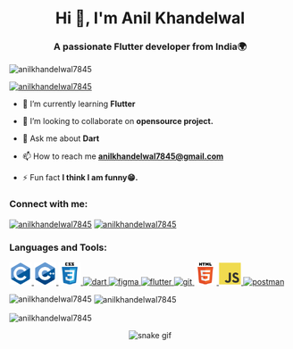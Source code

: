 <h1 align="center">Hi 👋, I'm Anil Khandelwal</h1>
<h3 align="center">A passionate Flutter developer from India🌍</h3>

<p align="left"> <img src="https://komarev.com/ghpvc/?username=anilkhandelwal7845&label=Profile%20views&color=0e75b6&style=flat" alt="anilkhandelwal7845" /> </p>

<p align="left"> <a href="https://github.com/ryo-ma/github-profile-trophy"><img src="https://github-profile-trophy.vercel.app/?username=anilkhandelwal7845" alt="anilkhandelwal7845" /></a> </p>

- 🌱 I’m currently learning **Flutter**

- 👯 I’m looking to collaborate on **opensource project.**

- 💬 Ask me about **Dart**

- 📫 How to reach me **anilkhandelwal7845@gmail.com**

- ⚡ Fun fact **I think I am funny😁.**

<h3 align="left">Connect with me:</h3>
<p align="left">
<a href="https://linkedin.com/in/anilkhandelwal7845" target="blank"><img align="center" src="https://raw.githubusercontent.com/rahuldkjain/github-profile-readme-generator/master/src/images/icons/Social/linked-in-alt.svg" alt="anilkhandelwal7845" height="30" width="40" /></a>
<a href="https://instagram.com/anilkhandelwal7845" target="blank"><img align="center" src="https://raw.githubusercontent.com/rahuldkjain/github-profile-readme-generator/master/src/images/icons/Social/instagram.svg" alt="anilkhandelwal7845" height="30" width="40" /></a>
</p>

<h3 align="left">Languages and Tools:</h3>
<p align="left"> <a href="https://www.cprogramming.com/" target="_blank" rel="noreferrer"> <img src="https://raw.githubusercontent.com/devicons/devicon/master/icons/c/c-original.svg" alt="c" width="40" height="40"/> </a> <a href="https://www.w3schools.com/cpp/" target="_blank" rel="noreferrer"> <img src="https://raw.githubusercontent.com/devicons/devicon/master/icons/cplusplus/cplusplus-original.svg" alt="cplusplus" width="40" height="40"/> </a> <a href="https://www.w3schools.com/css/" target="_blank" rel="noreferrer"> <img src="https://raw.githubusercontent.com/devicons/devicon/master/icons/css3/css3-original-wordmark.svg" alt="css3" width="40" height="40"/> </a> <a href="https://dart.dev" target="_blank" rel="noreferrer"> <img src="https://www.vectorlogo.zone/logos/dartlang/dartlang-icon.svg" alt="dart" width="40" height="40"/> </a> <a href="https://www.figma.com/" target="_blank" rel="noreferrer"> <img src="https://www.vectorlogo.zone/logos/figma/figma-icon.svg" alt="figma" width="40" height="40"/> </a> <a href="https://flutter.dev" target="_blank" rel="noreferrer"> <img src="https://www.vectorlogo.zone/logos/flutterio/flutterio-icon.svg" alt="flutter" width="40" height="40"/> </a> <a href="https://git-scm.com/" target="_blank" rel="noreferrer"> <img src="https://www.vectorlogo.zone/logos/git-scm/git-scm-icon.svg" alt="git" width="40" height="40"/> </a> <a href="https://www.w3.org/html/" target="_blank" rel="noreferrer"> <img src="https://raw.githubusercontent.com/devicons/devicon/master/icons/html5/html5-original-wordmark.svg" alt="html5" width="40" height="40"/> </a> <a href="https://developer.mozilla.org/en-US/docs/Web/JavaScript" target="_blank" rel="noreferrer"> <img src="https://raw.githubusercontent.com/devicons/devicon/master/icons/javascript/javascript-original.svg" alt="javascript" width="40" height="40"/> </a> <a href="https://postman.com" target="_blank" rel="noreferrer"> <img src="https://www.vectorlogo.zone/logos/getpostman/getpostman-icon.svg" alt="postman" width="40" height="40"/> </a> </p>

<p><img align="left" src="https://github-readme-stats.vercel.app/api/top-langs?username=anilkhandelwal7845&show_icons=true&locale=en&layout=compact" alt="anilkhandelwal7845" /></p>

<p>&nbsp;<img align="center" src="https://github-readme-stats.vercel.app/api?username=anilkhandelwal7845&show_icons=true&locale=en" alt="anilkhandelwal7845" /></p>

<p><img align="center" src="https://github-readme-streak-stats.herokuapp.com/?user=anilkhandelwal7845&" alt="anilkhandelwal7845" /></p>
<div align="center">
  
![snake gif](https://github.com/anilkhandelwal7845/anilkhandelwal7845/blob/output/github-contribution-grid-snake.svg)

</div>

